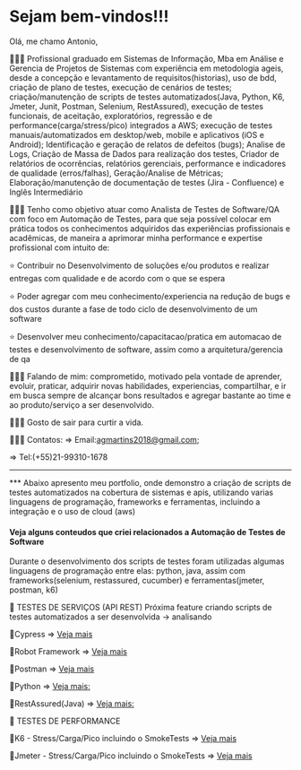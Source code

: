 # Sejam bem-vindos!!!
Olá, me chamo Antonio, 

👨🏻‍💻 Profissional graduado em Sistemas de Informação, Mba em Análise e Gerencia de Projetos de Sistemas com experiência em metodologia ageis, desde a concepção e levantamento de requisitos(historias), uso de bdd, criação de plano de testes, execução de cenários de testes; criação/manutenção de scripts de testes automatizados(Java, Python, K6, Jmeter, Junit, Postman, Selenium, RestAssured), execução de testes funcionais, de aceitação, exploratórios, regressão e de performance(carga/stress/pico) integrados a AWS; execução de testes manuais/automatizados em desktop/web, mobile e aplicativos (iOS e Android); Identificação e geração de relatos de defeitos (bugs); Analise de Logs, Criação de Massa de Dados para realização dos testes, Criador de relatórios de ocorrências, relatórios gerenciais, performance e indicadores de qualidade (erros/falhas), Geração/Analise de Métricas; Elaboração/manutenção de documentação de testes (Jira - Confluence) e Inglês Intermediário

👨🏻‍💻 Tenho como objetivo atuar como Analista de Testes de Software/QA com foco em Automação de Testes, para que seja possível colocar em prática todos os conhecimentos adquiridos das experiências profissionais e acadêmicas, de maneira a aprimorar minha performance e expertise profissional com intuito de:

⭐ Contribuir no Desenvolvimento de soluções e/ou produtos e realizar entregas com qualidade e de acordo com o que se espera

⭐ Poder agregar com meu conhecimento/experiencia na redução de bugs e dos custos durante a fase de todo ciclo de desenvolvimento de um software

⭐ Desenvolver meu conhecimento/capacitacao/pratica em automacao de testes e desenvolvimento de software, assim como a arquitetura/gerencia de qa   
          

👨🏻‍💻 Falando de mim: comprometido, motivado pela vontade de aprender, evoluir, praticar, adquirir novas habilidades, experiencias, compartilhar, e ir em busca sempre de alcançar bons resultados e agregar bastante ao time e ao produto/serviço a ser desenvolvido.

👨🏻‍💻 Gosto de sair para curtir a vida.

👨🏻‍💻 Contatos:
=> Email:agmartins2018@gmail.com;

=> Tel:(+55)21-99310-1678

---------------------------------------------------------------------------------------------------------------------------------------
*** Abaixo apresento meu portfolio, onde demonstro a criação de scripts de testes automatizados na cobertura de sistemas e apis, utilizando varias linguagens de programação, frameworks e ferramentas, incluindo a integração e o uso de cloud (aws)

#### Veja alguns conteudos que criei relacionados a Automação de Testes de Software
Durante o desenvolvimento dos scripts de testes foram utilizadas algumas linguagens de programação entre elas: python, java, 
assim com frameworks(selenium, restassured, cucumber) e ferramentas(jmeter, postman, k6)

🚀 TESTES DE SERVIÇOS (API REST)
Próxima feature criando scripts de testes automatizados a ser desenvolvida -> analisando

  :key:Cypress
      => [Veja mais](https://github.com/antoniogmartins/cypress)

  :key:Robot Framework 
      => [Veja mais](https://github.com/antoniogmartins/robotframeworkapirest)

  :key:Postman 
      => [Veja mais](http://github.com/antoniogmartins/postman)

  :key:Python 
      => [Veja mais:](https://github.com/antoniogmartins/pythonrestapi)

  :key:RestAssured(Java)
      =>  [Veja mais: ](https://github.com/antoniogmartins/java_apirest)


 🚀 TESTES DE PERFORMANCE

  :key:K6 - Stress/Carga/Pico incluindo o SmokeTests
      => [Veja mais](http://github.com/antoniogmartins/K6)


  :key:Jmeter - Stress/Carga/Pico incluindo o SmokeTests
      => [Veja mais](https://github.com/antoniogmartins/JmeterServices)
      


